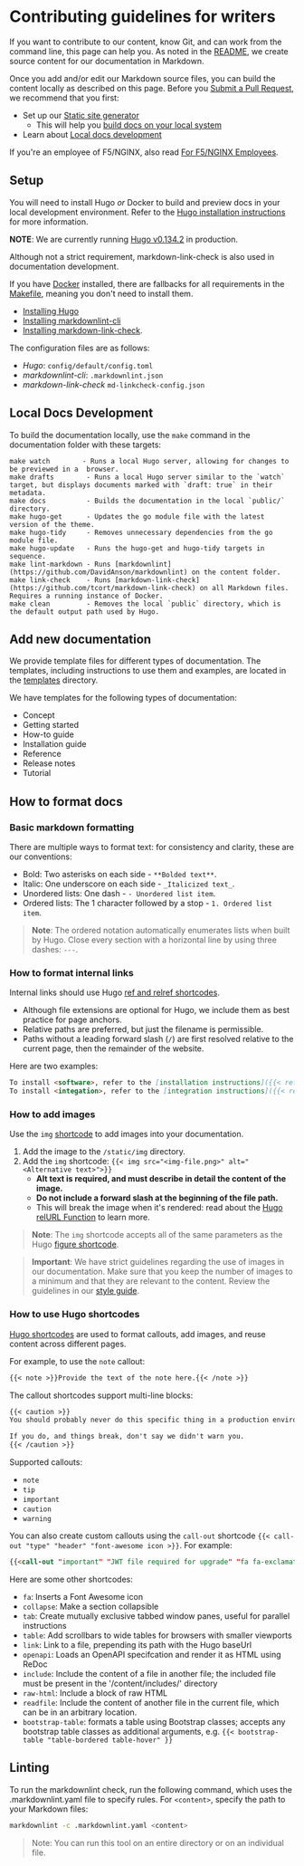 # Contributing guidelines for writers

If you want to contribute to our content, know Git, and can work from the command line, this page can help you. As noted in the [README](./README.md), we create source content for our documentation in Markdown.

Once you add and/or edit our Markdown source files, you can build the content locally as described on this page.
Before you [Submit a Pull Request](#submit-a-pull-request), we recommend that you first:

- Set up our [Static site generator](#setup)
  - This will help you [build docs on your local system](#local-docs-development)
- Learn about [Local docs development](#local-docs-development)

If you're an employee of F5/NGINX, also read [For F5/NGINX Employees](./F5-NGINX-team-notes.md).

## Setup

You will need to install Hugo _or_ Docker to build and preview docs in your local development environment.
Refer to the [Hugo installation instructions](https://gohugo.io/getting-started/installing/) for more information.

**NOTE**: We are currently running [Hugo v0.134.2](https://github.com/gohugoio/hugo/releases/tag/v0.134.2) in production.


Although not a strict requirement, markdown-link-check is also used in documentation development.

If you have [Docker](https://www.docker.com/get-started/) installed, there are fallbacks for all requirements in the [Makefile](Makefile), meaning you don't need to install them.

- [Installing Hugo](https://gohugo.io/getting-started/installing/)
- [Installing markdownlint-cli](https://github.com/igorshubovych/markdownlint-cli?tab=readme-ov-file#installation)
- [Installing markdown-link-check](https://github.com/tcort/markdown-link-check?tab=readme-ov-file#installation).

The configuration files are as follows:

- *Hugo*: `config/default/config.toml`
- *markdownlint-cli*: `.markdownlint.json`
- *markdown-link-check* `md-linkcheck-config.json`

## Local Docs Development

To build the documentation locally, use the `make` command in the documentation folder with these targets:

```text
make watch        - Runs a local Hugo server, allowing for changes to be previewed in a  browser.
make drafts        - Runs a local Hugo server similar to the `watch` target, but displays documents marked with `draft: true` in their metadata.
make docs          - Builds the documentation in the local `public/` directory.
make hugo-get      - Updates the go module file with the latest version of the theme.
make hugo-tidy     - Removes unnecessary dependencies from the go module file.
make hugo-update   - Runs the hugo-get and hugo-tidy targets in sequence.
make lint-markdown - Runs [markdownlint](https://github.com/DavidAnson/markdownlint) on the content folder.
make link-check    - Runs [markdown-link-check](https://github.com/tcort/markdown-link-check) on all Markdown files. Requires a running instance of Docker.
make clean         - Removes the local `public` directory, which is the default output path used by Hugo.
```

## Add new documentation

We provide template files for different types of documentation. The templates, including instructions to use them and examples, are located in the [templates](templates) directory.

We have templates for the following types of documentation:
- Concept
- Getting started
- How-to guide
- Installation guide
- Reference
- Release notes
- Tutorial

## How to format docs

### Basic markdown formatting

There are multiple ways to format text: for consistency and clarity, these are our conventions:

- Bold: Two asterisks on each side - `**Bolded text**`.
- Italic: One underscore on each side - `_Italicized text_`.
- Unordered lists: One dash - `- Unordered list item`.
- Ordered lists: The 1 character followed by a stop - `1. Ordered list item`.

> **Note**: The ordered notation automatically enumerates lists when built by Hugo.
Close every section with a horizontal line by using three dashes: `---`.

### How to format internal links

Internal links should use Hugo [ref and relref shortcodes](https://gohugo.io/content-management/cross-references/).

- Although file extensions are optional for Hugo, we include them as best practice for page anchors.
- Relative paths are preferred, but just the filename is permissible.
- Paths without a leading forward slash (`/`) are first resolved relative to the current page, then the remainder of the website.

Here are two examples:

```md
To install <software>, refer to the [installation instructions]({{< ref "install.md" >}}).
To install <integation>, refer to the [integration instructions]({{< relref "/integration/thing.md#section" >}}).
```

### How to add images

Use the `img` [shortcode](#using-hugo-shortcodes) to add images into your documentation.

1. Add the image to the `/static/img` directory.
1. Add the `img` shortcode:
    `{{< img src="<img-file.png>" alt="<Alternative text>">}}`
   - **Alt text is required, and must describe in detail the content of the image.**
   - **Do not include a forward slash at the beginning of the file path.**
   - This will break the image when it's rendered: read about the  [Hugo relURL Function](https://gohugo.io/functions/relurl/#input-begins-with-a-slash) to learn more.

> **Note**: The `img` shortcode accepts all of the same parameters as the Hugo [figure shortcode](https://gohugo.io/content-management/shortcodes/#figure).

> **Important**: We have strict guidelines regarding the use of images in our documentation. Make sure that you keep the number of images to a minimum and that they are relevant to the content. Review the guidelines in our [style guide](/templates/style-guide.md#guidelines-for-screenshots).

### How to use Hugo shortcodes

[Hugo shortcodes](https://github.com/nginxinc/nginx-hugo-theme/tree/main/layouts/shortcodes) are used to format callouts, add images, and reuse content across different pages.

For example, to use the `note` callout:

```md
{{< note >}}Provide the text of the note here.{{< /note >}}
```

The callout shortcodes support multi-line blocks:

```md
{{< caution >}}
You should probably never do this specific thing in a production environment.

If you do, and things break, don't say we didn't warn you.
{{< /caution >}}
```

Supported callouts:
- `note`
- `tip`
- `important`
- `caution`
- `warning`

You can also create custom callouts using the `call-out` shortcode `{{< call-out "type" "header" "font-awesome icon >}}`. For example:

```md
{{<call-out "important" "JWT file required for upgrade" "fa fa-exclamation-triangle">}}
```

Here are some other shortcodes:

- `fa`: Inserts a Font Awesome icon
- `collapse`: Make a section collapsible
- `tab`: Create mutually exclusive tabbed window panes, useful for parallel instructions
- `table`: Add scrollbars to wide tables for browsers with smaller viewports
- `link`: Link to a file, prepending its path with the Hugo baseUrl
- `openapi`: Loads an OpenAPI specifcation and render it as HTML using ReDoc
- `include`: Include the content of a file in another file; the included file must be present in the '/content/includes/' directory
- `raw-html`: Include a block of raw HTML
- `readfile`: Include the content of another file in the current file, which can be in an arbitrary location.
- `bootstrap-table`: formats a table using Bootstrap classes; accepts any bootstrap table classes as additional arguments, e.g. `{{< bootstrap-table "table-bordered table-hover" }}`

## Linting

To run the markdownlint check, run the following command, which uses the .markdownlint.yaml file to specify rules. For `<content>`, specify the path to your Markdown files:

```bash
markdownlint -c .markdownlint.yaml <content>
```

> Note: You can run this tool on an entire directory or on an individual file.
